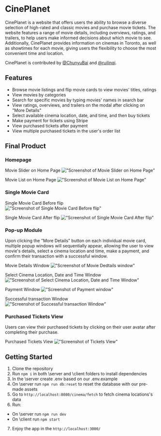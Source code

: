 # CinePlanet
CinePlanet is a website that offers users the ability to browse a diverse selection of high-rated and classic movies and purchase movie tickets. The website features a range of movie details, including overviews, ratings, and trailers, to help users make informed decisions about which movie to see. Additionally, CinePlanet provides information on cinemas in Toronto, as well as showtimes for each movie, giving users the flexibility to choose the most convenient time and location.

CinePlanet is contributed by [@ChunyuBai](https://github.com/ChunyuBai) and [@ruilinqi](https://github.com/ruilinqi).
## Features
- Browse movie listings and flip movie cards to view movies' titles, ratings
- View movies by categories
- Search for specific movies by typing movies' names in search bar
- View ratings, overviews, and trailers on the modal after clicking on "More Details"
- Select available cinema location, date, and time, and then buy tickets
- Make payment for tickets using Stripe
- View purchased tickets after payment
- View multiple purchased tickets in the user's order list

## Final Product
### Homepage
Movie Slider on Home Page
!["Screenshot of Movie Slider on Home Page"](https://github.com/ChunyuBai/cineplanet/blob/main/docs/cineplanet_movie_sliders.PNG)

Movie List on Home Page
!["Screenshot of Movie List on Home Page"](https://github.com/ChunyuBai/cineplanet/blob/main/docs/cineplanet_movie_list.PNG)

### Single Movie Card
Single Movie Card Before flip
!["Screenshot of Single Movie Card Before flip"](https://github.com/ChunyuBai/cineplanet/blob/main/docs/cineplanet_movie_card_before_flip.PNG)

Single Movie Card After flip
!["Screenshot of Single Movie Card After flip"](https://github.com/ChunyuBai/cineplanet/blob/main/docs/cineplanet_movie_card_after_flip.PNG)

### Pop-up Module
Upon clicking the "More Details" button on each individual movie card, multiple popup windows will sequentially appear, allowing the user to view movie's details, select a cinema location and time, make a payment, and confirm their transaction with a successful window.

Movie Details Window
!["Screenshot of Movie Dedtails window"](https://github.com/ChunyuBai/cineplanet/blob/main/docs/cineplanet_movie_details_window.PNG)

Select Cinema Location, Date and Time Window
!["Screenshot of Select Cinema Location, Date and Time Window"](https://github.com/ChunyuBai/cineplanet/blob/main/docs/cineplanet_buy_tickets.PNG)

Payment Window
!["Screenshot of Payment window"](https://github.com/ChunyuBai/cineplanet/blob/main/docs/cineplanet_payment.PNG)

Successful transaction Window
!["Screenshot of Successful transaction Window"](https://github.com/ChunyuBai/cineplanet/blob/main/docs/cineplanet_purchased_tickets.PNG)

### Purchased Tickets View
Users can view their purchased tickets by clicking on their user avatar after completing their purchase.

Purchased Tickets View
!["Screenshot of Tickets View"](https://github.com/ChunyuBai/cineplanet/blob/main/docs/cineplanet_user's_tickets_view.PNG)

## Getting Started
1. Clone the repository
2. Run `npm i` in both \server and \client folders to install dependencies
3. In the \server create .env based on our .env.example
4. On \server run `npm run db:reset` to reset the database with our pre-made assets
5. Go to `http://localhost:8080/cinema/fetch` to fetch cinema locations's data
6. Run:
- On \server run `npm run dev`
- On \client run `npm start`
7. Enjoy the app in the `http://localhost:3000/`
